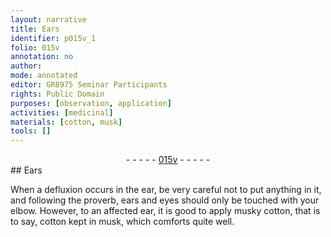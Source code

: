 ```yaml
---
layout: narrative
title: Ears
identifier: p015v_1
folio: 015v
annotation: no
author:
mode: annotated
editor: GR8975 Seminar Participants
rights: Public Domain
purposes: [observation, application]
activities: [medicinal]
materials: [cotton, musk]
tools: []
---
```


 <div class="folio" align="center">- - - - - <a href="http://gallica.bnf.fr/ark:/12148/btv1b10500001g/f36.item" target="_blank">015v</a> - - - - - </div>   <span class="activity"></span> 
## Ears

 
When a defluxion occurs in the ear, be very careful not to put anything in it, and following the proverb, ears and eyes should only be touched with your elbow. However, to an affected ear, it is good to apply <span class="material_format">musky <span class="material">cotton</span></span>, that is to say, <span class="material">cotton</span> kept in <span class="material">musk</span>, which comforts quite well.
 